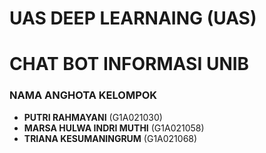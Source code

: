 # **UAS DEEP LEARNAING (UAS)**
# **CHAT BOT INFORMASI UNIB**

### NAMA ANGHOTA KELOMPOK
- **PUTRI RAHMAYANI** (G1A021030)
- **MARSA HULWA INDRI MUTHI** (G1A021058)
- **TRIANA KESUMANINGRUM** (G1A021068)

